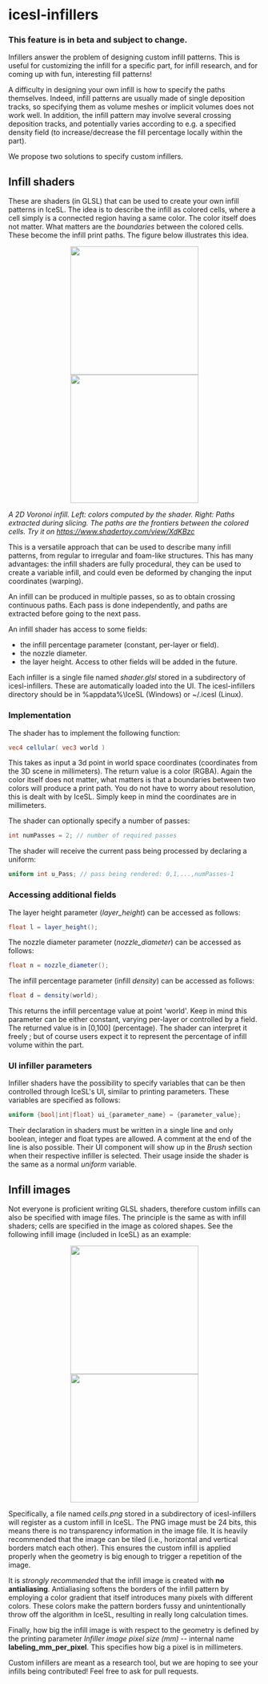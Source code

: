 # icesl-infillers

### This feature is in beta and subject to change.

Infillers answer the problem of designing custom infill patterns. This is useful for customizing the infill for a specific part, for infill research, and for coming up with fun, interesting fill patterns!

A difficulty in designing your own infill is how to specify the paths themselves. Indeed, infill patterns are usually made of single deposition tracks, so specifying them as volume meshes or implicit volumes does not work well. In addition, the infill pattern may involve several crossing deposition tracks, and potentially varies according to e.g. a specified density field (to increase/decrease the fill percentage locally within the part).

We propose two solutions to specify custom infillers.

## Infill shaders

These are shaders (in GLSL) that can be used to create your own infill patterns in IceSL. The idea is to describe the infill as colored cells, where a cell simply is a connected region having a same color. The color itself does not matter. What matters are the *boundaries* between the colored cells. These become the infill print paths. The figure below illustrates this idea.

<p align="center">
<img src="Voro2D/voro2d_cells.png" height=256px/> <img src="Voro2D/voro2d_sliced.jpg" height=256px/>
</p>

*A 2D Voronoi infill. Left: colors computed by the shader. Right: Paths extracted during slicing. The paths are the frontiers between the colored cells. Try it on https://www.shadertoy.com/view/XdKBzc*

This is a versatile approach that can be used to describe many infill patterns, from regular to irregular and foam-like structures. This has many advantages: the infill shaders are fully procedural, they can be used to create a variable infill, and could even be deformed by changing the input coordinates (warping).

An infill can be produced in multiple passes, so as to obtain crossing continuous paths. Each pass is done independently, and paths are extracted before going to the next pass.

An infill shader has access to some fields:
- the infill percentage parameter (constant, per-layer or field).
- the nozzle diameter.
- the layer height.
Access to other fields will be added in the future.

Each infiller is a single file named _shader.glsl_ stored in a subdirectory of icesl-infillers. These are automatically loaded into the UI. The icesl-infillers directory should be in %appdata%\IceSL (Windows) or ~/.icesl (Linux).

### Implementation

The shader has to implement the following function:
```glsl
vec4 cellular( vec3 world )
```

This takes as input a 3d point in world space coordinates (coordinates from the 3D scene in millimeters). The return value is a color (RGBA). Again the color itself does not matter, what matters is that a boundaries between two colors will produce a print path. You do not have to worry about resolution, this is dealt with by IceSL. Simply keep in mind the coordinates are in millimeters.

The shader can optionally specify a number of passes:
```glsl
int numPasses = 2; // number of required passes
```

The shader will receive the current pass being processed by declaring a uniform:
```glsl
uniform int u_Pass; // pass being rendered: 0,1,...,numPasses-1
```

### Accessing additional fields

The layer height parameter (_layer_height_) can be accessed as follows:
```glsl
float l = layer_height();
```

The nozzle diameter parameter (_nozzle_diameter_) can be accessed as follows:
```glsl
float n = nozzle_diameter();
```

The infill percentage parameter (infill _density_) can be accessed as follows:
```glsl
float d = density(world);
```
This returns the infill percentage value at point 'world'. Keep in mind this parameter can be either constant, varying per-layer or controlled by a field.
The returned value is in [0,100] (percentage). The shader can interpret it freely ; but of course users expect it to represent the percentage of infill volume within the part.


### UI infiller parameters

Infiller shaders have the possibility to specify variables that can be then controlled through IceSL's UI, similar to printing parameters. These variables are specified as follows:

```glsl
uniform {bool|int|float} ui_{parameter_name} = {parameter_value};
```

Their declaration in shaders must be written in a single line and only boolean, integer and float types are allowed. A comment at the end of the line is also possible. Their UI component will show up in the _Brush_ section when their respective infiller is selected. Their usage inside the shader is the same as a normal _uniform_ variable.

## Infill images

Not everyone is proficient writing GLSL shaders, therefore custom infills can also be specified with image files. The principle is the same as with infill shaders; cells are specified in the image as colored shapes. See the following infill image (included in IceSL) as an example:

<p align="center">
<img src="Jigsaw/cells.png" height=256px/> <img src="Jigsaw/jigsaw_sliced.jpg" height=256px/>
</p>

Specifically, a file named _cells.png_ stored in a subdirectory of icesl-infillers will register as a custom infill in IceSL. The PNG image must be 24 bits, this means there is no transparency information in the image file. It is heavily recommended that the image can be tiled (i.e., horizontal and vertical borders match each other). This ensures the custom infill is applied properly when the geometry is big enough to trigger a repetition of the image.

It is *strongly recommended* that the infill image is created with **no antialiasing**. Antialiasing softens the borders of the infill pattern by employing a color gradient that itself introduces many pixels with different colors. These colors make the pattern borders fussy and unintentionally throw off the algorithm in IceSL, resulting in really long calculation times. 

Finally, how big the infill image is with respect to the geometry is defined by the printing parameter _Infiller image pixel size (mm)_ -- internal name **labeling_mm_per_pixel**. This specifies how big a pixel is in millimeters.

Custom infillers are meant as a research tool, but we are hoping to see your infills being contributed! Feel free to ask for pull requests.
